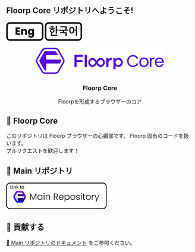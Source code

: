 ## Floorp Core リポジトリへようこそ!

[![english](./resources/icon-lang-eng.svg)](../README.md) [![korean](./resources/icon-lang-kr.svg)](./README.ko.md)

<p align="center">
<img src="./resources/Floorp_Toolkit.svg" width="70%">

<!-- ![heart in kanji](./heart.svg "心") -->

<h3 align="center">Floorp Core</h3>
<p align="center">Floorpを形成するブラウザーのコア</p>
</p>

## :sparkling_heart: Floorp Core

このリポジトリは Floorp ブラウザーの心臓部です。
Floorp 固有のコードを扱います。  
プルリクエストを歓迎します！

## :open_file_folder: Main リポジトリ

[![Link to Floorp Main Repository](./resources/Link2MainRepo.png)](https://github.com/floorp-Projects/Floorp/)

## :star2: 貢献する

[:open_book: Main リポジトリのドキュメント](https://github.com/floorp-Projects/floorp/#-contributing) をご参照ください。
